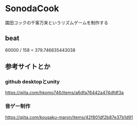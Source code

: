 # SonodaCook
園田コックの千客万来というリズムゲームを制作する

## beat
60000 / 158 = ‭379.746835443038‬


## 参考サイトとか
### github desktopとunity
https://qiita.com/hkomo746/items/a6dfa76442a474dfdf3a

### 音ゲー制作
https://qiita.com/kousaku-maron/items/42f801df2b87e37b1d91
